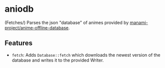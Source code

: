# aniodb

(Fetches/) Parses the json "database" of animes provided by [manami-project/anime-offline-database](https://github.com/manami-project/anime-offline-database).

## Features

- `fetch`: Adds `Database::fetch` which downloads the newest version of the database and writes it to the provided Writer.
